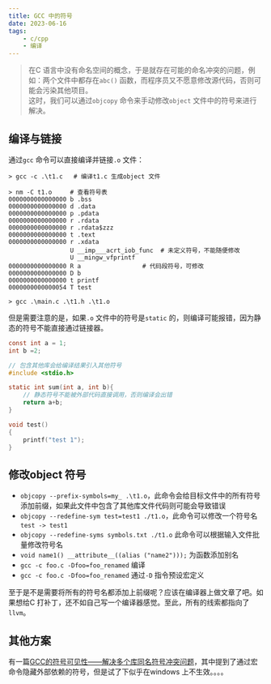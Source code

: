 ```yaml
---
title: GCC 中的符号  
date: 2023-06-16
tags:   
    - c/cpp  
    - 编译  
---    
```


> 在C 语言中没有命名空间的概念，于是就存在可能的命名冲突的问题，例如：两个文件中都存在`abc()` 函数，而程序员又不愿意修改源代码，否则可能会污染其他项目。  
> 这时，我们可以通过`objcopy` 命令来手动修改`object` 文件中的符号来进行解决。  
<!-- more -->
## 编译与链接  

通过`gcc` 命令可以直接编译并链接`.o` 文件：  
```shell  
> gcc -c .\t1.c   # 编译t1.c 生成object 文件 

> nm -C t1.o     # 查看符号表
0000000000000000 b .bss
0000000000000000 d .data
0000000000000000 p .pdata
0000000000000000 r .rdata
0000000000000000 r .rdata$zzz
0000000000000000 t .text
0000000000000000 r .xdata
                 U __imp___acrt_iob_func  # 未定义符号，不能随便修改
                 U __mingw_vfprintf
0000000000000000 R a                 # 代码段符号，可修改
0000000000000000 D b
0000000000000000 t printf
0000000000000054 T test

> gcc .\main.c .\t1.h .\t1.o
```
但是需要注意的是，如果`.o` 文件中的符号是`static` 的，则编译可能报错，因为静态的符号不能直接通过链接器。   
```c
const int a = 1;
int b =2;

// 包含其他库会给编译结果引入其他符号
#include <stdio.h>

static int sum(int a, int b){
    // 静态符号不能被外部代码直接调用，否则编译会出错  
    return a+b;
}

void test()
{
    printf("test 1");
}
```

## 修改object 符号  
- `objcopy --prefix-symbols=my_ .\t1.o`，此命令会给目标文件中的所有符号添加前缀，如果此文件中包含了其他库文件代码则可能会导致错误  
- `objcopy --redefine-sym test=test1 ./t1.o`，此命令可以修改一个符号名`test -> test1`   
- `objcopy --redefine-syms symbols.txt ./t1.o` 此命令可以根据输入文件批量修改符号名  
- `void name1() __attribute__((alias ("name2")));` 为函数添加别名  
- `gcc -c foo.c -Dfoo=foo_renamed` 编译  
- `gcc -c foo.c -Dfoo=foo_renamed` 通过`-D` 指令预设宏定义  

至于是不是需要将所有的符号名都添加上前缀呢？应该在编译器上做文章了吧。如果想给C 打补丁，还不如自己写一个编译器感觉。至此，所有的线索都指向了`llvm`。      

## 其他方案  

有一篇[GCC的符号可见性——解决多个库同名符号冲突问题](https://www.cnblogs.com/langqi250/p/7516230.html)，其中提到了通过宏命令隐藏外部依赖的符号，但是试了下似乎在windows 上不生效。。。。
